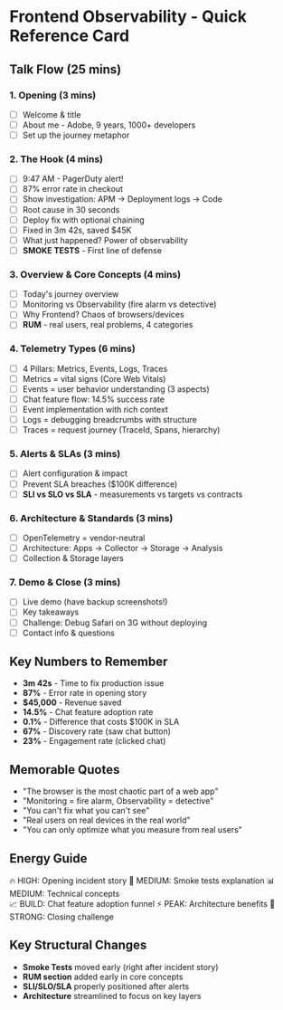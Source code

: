 # Frontend Observability - Quick Reference Card

## Talk Flow (25 mins)

### 1. Opening (3 mins)
- [ ] Welcome & title
- [ ] About me - Adobe, 9 years, 1000+ developers
- [ ] Set up the journey metaphor

### 2. The Hook (4 mins) 
- [ ] 9:47 AM - PagerDuty alert!
- [ ] 87% error rate in checkout
- [ ] Show investigation: APM → Deployment logs → Code
- [ ] Root cause in 30 seconds
- [ ] Deploy fix with optional chaining
- [ ] Fixed in 3m 42s, saved $45K
- [ ] What just happened? Power of observability
- [ ] **SMOKE TESTS** - First line of defense

### 3. Overview & Core Concepts (4 mins)
- [ ] Today's journey overview
- [ ] Monitoring vs Observability (fire alarm vs detective)
- [ ] Why Frontend? Chaos of browsers/devices
- [ ] **RUM** - real users, real problems, 4 categories

### 4. Telemetry Types (6 mins)
- [ ] 4 Pillars: Metrics, Events, Logs, Traces
- [ ] Metrics = vital signs (Core Web Vitals)
- [ ] Events = user behavior understanding (3 aspects)
- [ ] Chat feature flow: 14.5% success rate
- [ ] Event implementation with rich context
- [ ] Logs = debugging breadcrumbs with structure
- [ ] Traces = request journey (TraceId, Spans, hierarchy)

### 5. Alerts & SLAs (3 mins)
- [ ] Alert configuration & impact
- [ ] Prevent SLA breaches ($100K difference)
- [ ] **SLI vs SLO vs SLA** - measurements vs targets vs contracts

### 6. Architecture & Standards (3 mins)
- [ ] OpenTelemetry = vendor-neutral
- [ ] Architecture: Apps → Collector → Storage → Analysis
- [ ] Collection & Storage layers

### 7. Demo & Close (3 mins)
- [ ] Live demo (have backup screenshots!)
- [ ] Key takeaways
- [ ] Challenge: Debug Safari on 3G without deploying
- [ ] Contact info & questions

## Key Numbers to Remember
- **3m 42s** - Time to fix production issue
- **87%** - Error rate in opening story
- **$45,000** - Revenue saved
- **14.5%** - Chat feature adoption rate
- **0.1%** - Difference that costs $100K in SLA
- **67%** - Discovery rate (saw chat button)
- **23%** - Engagement rate (clicked chat)

## Memorable Quotes
- "The browser is the most chaotic part of a web app"
- "Monitoring = fire alarm, Observability = detective"
- "You can't fix what you can't see"
- "Real users on real devices in the real world"
- "You can only optimize what you measure from real users"

## Energy Guide
🔥 HIGH: Opening incident story
🎯 MEDIUM: Smoke tests explanation
📊 MEDIUM: Technical concepts  
📈 BUILD: Chat feature adoption funnel
⚡ PEAK: Architecture benefits
🏁 STRONG: Closing challenge

## Key Structural Changes
- **Smoke Tests** moved early (right after incident story)
- **RUM section** added early in core concepts
- **SLI/SLO/SLA** properly positioned after alerts
- **Architecture** streamlined to focus on key layers 